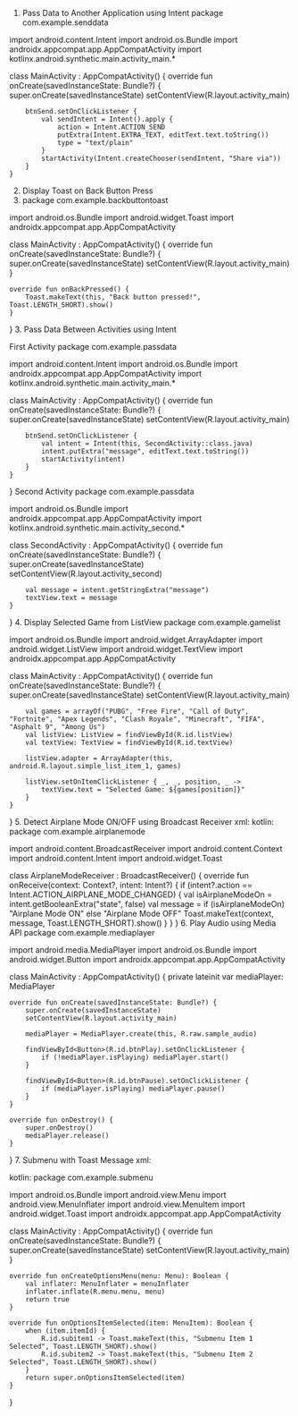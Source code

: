 1. Pass Data to Another Application using Intent
package com.example.senddata

import android.content.Intent
import android.os.Bundle
import androidx.appcompat.app.AppCompatActivity
import kotlinx.android.synthetic.main.activity_main.*

class MainActivity : AppCompatActivity() {
    override fun onCreate(savedInstanceState: Bundle?) {
        super.onCreate(savedInstanceState)
        setContentView(R.layout.activity_main)

        btnSend.setOnClickListener {
            val sendIntent = Intent().apply {
                action = Intent.ACTION_SEND
                putExtra(Intent.EXTRA_TEXT, editText.text.toString())
                type = "text/plain"
            }
            startActivity(Intent.createChooser(sendIntent, "Share via"))
        }
    }
2. Display Toast on Back Button Press
3. package com.example.backbuttontoast

import android.os.Bundle
import android.widget.Toast
import androidx.appcompat.app.AppCompatActivity

class MainActivity : AppCompatActivity() {
    override fun onCreate(savedInstanceState: Bundle?) {
        super.onCreate(savedInstanceState)
        setContentView(R.layout.activity_main)
    }

    override fun onBackPressed() {
        Toast.makeText(this, "Back button pressed!", Toast.LENGTH_SHORT).show()
    }
} 
3. Pass Data Between Activities using Intent

First Activity
package com.example.passdata

import android.content.Intent
import android.os.Bundle
import androidx.appcompat.app.AppCompatActivity
import kotlinx.android.synthetic.main.activity_main.*

class MainActivity : AppCompatActivity() {
    override fun onCreate(savedInstanceState: Bundle?) {
        super.onCreate(savedInstanceState)
        setContentView(R.layout.activity_main)

        btnSend.setOnClickListener {
            val intent = Intent(this, SecondActivity::class.java)
            intent.putExtra("message", editText.text.toString())
            startActivity(intent)
        }
    }
}
Second Activity
package com.example.passdata

import android.os.Bundle
import androidx.appcompat.app.AppCompatActivity
import kotlinx.android.synthetic.main.activity_second.*

class SecondActivity : AppCompatActivity() {
    override fun onCreate(savedInstanceState: Bundle?) {
        super.onCreate(savedInstanceState)
        setContentView(R.layout.activity_second)

        val message = intent.getStringExtra("message")
        textView.text = message
    }
}
4. Display Selected Game from ListView
package com.example.gamelist

import android.os.Bundle
import android.widget.ArrayAdapter
import android.widget.ListView
import android.widget.TextView
import androidx.appcompat.app.AppCompatActivity

class MainActivity : AppCompatActivity() {
    override fun onCreate(savedInstanceState: Bundle?) {
        super.onCreate(savedInstanceState)
        setContentView(R.layout.activity_main)

        val games = arrayOf("PUBG", "Free Fire", "Call of Duty", "Fortnite", "Apex Legends", "Clash Royale", "Minecraft", "FIFA", "Asphalt 9", "Among Us")
        val listView: ListView = findViewById(R.id.listView)
        val textView: TextView = findViewById(R.id.textView)

        listView.adapter = ArrayAdapter(this, android.R.layout.simple_list_item_1, games)

        listView.setOnItemClickListener { _, _, position, _ ->
            textView.text = "Selected Game: ${games[position]}"
        }
    }
}
5. Detect Airplane Mode ON/OFF using Broadcast Receiver
xml:
<receiver android:name=".AirplaneModeReceiver">
    <intent-filter>
        <action android:name="android.intent.action.AIRPLANE_MODE" />
    </intent-filter>
</receiver>
kotlin:
package com.example.airplanemode

import android.content.BroadcastReceiver
import android.content.Context
import android.content.Intent
import android.widget.Toast

class AirplaneModeReceiver : BroadcastReceiver() {
    override fun onReceive(context: Context?, intent: Intent?) {
        if (intent?.action == Intent.ACTION_AIRPLANE_MODE_CHANGED) {
            val isAirplaneModeOn = intent.getBooleanExtra("state", false)
            val message = if (isAirplaneModeOn) "Airplane Mode ON" else "Airplane Mode OFF"
            Toast.makeText(context, message, Toast.LENGTH_SHORT).show()
        }
    }
}
6. Play Audio using Media API
package com.example.mediaplayer

import android.media.MediaPlayer
import android.os.Bundle
import android.widget.Button
import androidx.appcompat.app.AppCompatActivity

class MainActivity : AppCompatActivity() {
    private lateinit var mediaPlayer: MediaPlayer

    override fun onCreate(savedInstanceState: Bundle?) {
        super.onCreate(savedInstanceState)
        setContentView(R.layout.activity_main)

        mediaPlayer = MediaPlayer.create(this, R.raw.sample_audio)

        findViewById<Button>(R.id.btnPlay).setOnClickListener {
            if (!mediaPlayer.isPlaying) mediaPlayer.start()
        }

        findViewById<Button>(R.id.btnPause).setOnClickListener {
            if (mediaPlayer.isPlaying) mediaPlayer.pause()
        }
    }

    override fun onDestroy() {
        super.onDestroy()
        mediaPlayer.release()
    }
}
7. Submenu with Toast Message
xml:
<menu xmlns:android="http://schemas.android.com/apk/res/android">
    <item android:title="Options">
        <menu>
            <item android:id="@+id/subitem1" android:title="Submenu Item 1" />
            <item android:id="@+id/subitem2" android:title="Submenu Item 2" />
        </menu>
    </item>
</menu>
kotlin:
package com.example.submenu

import android.os.Bundle
import android.view.Menu
import android.view.MenuInflater
import android.view.MenuItem
import android.widget.Toast
import androidx.appcompat.app.AppCompatActivity

class MainActivity : AppCompatActivity() {
    override fun onCreate(savedInstanceState: Bundle?) {
        super.onCreate(savedInstanceState)
        setContentView(R.layout.activity_main)
    }

    override fun onCreateOptionsMenu(menu: Menu): Boolean {
        val inflater: MenuInflater = menuInflater
        inflater.inflate(R.menu.menu, menu)
        return true
    }

    override fun onOptionsItemSelected(item: MenuItem): Boolean {
        when (item.itemId) {
            R.id.subitem1 -> Toast.makeText(this, "Submenu Item 1 Selected", Toast.LENGTH_SHORT).show()
            R.id.subitem2 -> Toast.makeText(this, "Submenu Item 2 Selected", Toast.LENGTH_SHORT).show()
        }
        return super.onOptionsItemSelected(item)
    }
}

